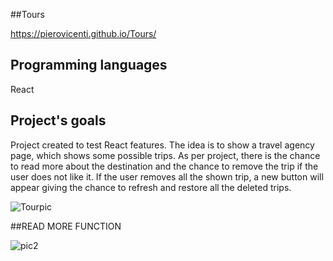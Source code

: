 ##Tours

https://pierovicenti.github.io/Tours/

## Programming languages

React 

## Project's goals

Project created to test React features.
The idea is to show a travel agency page, which shows some possible trips.
As per project, there is the chance to read more about the destination and the chance to remove the trip if the user does not like it.
If the user removes all the shown trip, a new button will appear giving the chance to refresh and restore all the deleted trips.

![Tourpic](https://user-images.githubusercontent.com/91989821/148650783-5fcf1c45-c73e-4f6c-8abc-332466d694c9.png)

##READ MORE FUNCTION

![pic2](https://user-images.githubusercontent.com/91989821/148701311-e8a6ce1b-c486-4366-88c0-0322f0978cce.png)
